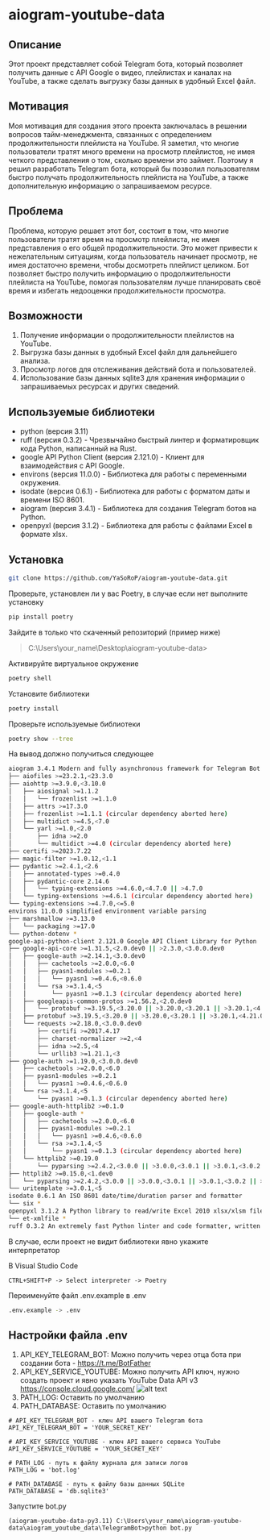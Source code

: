 # aiogram-youtube-data

## Описание
Этот проект представляет собой Telegram бота, который позволяет получить данные с API Google о видео, плейлистах и каналах на YouTube, а также сделать выгрузку базы данных в удобный Excel файл.

## Мотивация
Моя мотивация для создания этого проекта заключалась в решении вопросов тайм-менеджмента, связанных с определением продолжительности плейлиста на YouTube. Я заметил, что многие пользователи тратят много времени на просмотр плейлистов, не имея четкого представления о том, сколько времени это займет. Поэтому я решил разработать Telegram бота, который бы позволил пользователям быстро получать продолжительность плейлиста на YouTube, а также дополнительную информацию о запрашиваемом ресурсе.

## Проблема
Проблема, которую решает этот бот, состоит в том, что многие пользователи тратят время на просмотр плейлиста, не имея представления о его общей продолжительности. Это может привести к нежелательным ситуациям, когда пользователь начинает просмотр, не имея достаточно времени, чтобы досмотреть плейлист целиком. Бот позволяет быстро получить информацию о продолжительности плейлиста на YouTube, помогая пользователям лучше планировать своё время и избегать недооценки продолжительности просмотра.

## Возможности
1. Получение информации о продолжительности плейлистов на YouTube.
2. Выгрузка базы данных в удобный Excel файл для дальнейшего анализа.
3. Просмотр логов для отслеживания действий бота и пользователей.
4. Использование базы данных sqlite3 для хранения информации о запрашиваемых ресурсах и других сведений.


## Используемые библиотеки
- python (версия 3.11)
- ruff (версия 0.3.2) - Чрезвычайно быстрый линтер и форматировщик кода Python, написанный на Rust.
- google API Python Client (версия 2.121.0) - Клиент для взаимодействия с API Google.
- environs (версия 11.0.0) - Библиотека для работы с переменными окружения.
- isodate (версия 0.6.1) - Библиотека для работы с форматом даты и времени ISO 8601.
- aiogram (версия 3.4.1) - Библиотека для создания Telegram ботов на Python.
- openpyxl (версия 3.1.2) - Библиотека для работы с файлами Excel в формате xlsx.


## Установка

```bash
git clone https://github.com/YaSoRoP/aiogram-youtube-data.git
```

Проверьте, установлен ли у вас Poetry, в случае если нет выполните установку
```bash
pip install poetry
```

Зайдите в только что скаченный репозиторий
(пример ниже)
> C:\Users\your_name\Desktop\aiogram-youtube-data>

Активируйте виртуальное окружение 
```bash
poetry shell 
```

Установите библиотеки
```bash
poetry install
```

Проверьте используемые библиотеки
```bash
poetry show --tree
```

На вывод должно получиться следующее 
```bash
aiogram 3.4.1 Modern and fully asynchronous framework for Telegram Bot API
├── aiofiles >=23.2.1,<23.3.0
├── aiohttp >=3.9.0,<3.10.0
│   ├── aiosignal >=1.1.2 
│   │   └── frozenlist >=1.1.0 
│   ├── attrs >=17.3.0 
│   ├── frozenlist >=1.1.1 (circular dependency aborted here)
│   ├── multidict >=4.5,<7.0 
│   └── yarl >=1.0,<2.0 
│       ├── idna >=2.0 
│       └── multidict >=4.0 (circular dependency aborted here)
├── certifi >=2023.7.22
├── magic-filter >=1.0.12,<1.1
├── pydantic >=2.4.1,<2.6
│   ├── annotated-types >=0.4.0 
│   ├── pydantic-core 2.14.6 
│   │   └── typing-extensions >=4.6.0,<4.7.0 || >4.7.0 
│   └── typing-extensions >=4.6.1 (circular dependency aborted here)
└── typing-extensions >=4.7.0,<=5.0
environs 11.0.0 simplified environment variable parsing
├── marshmallow >=3.13.0
│   └── packaging >=17.0 
└── python-dotenv *
google-api-python-client 2.121.0 Google API Client Library for Python
├── google-api-core >=1.31.5,<2.0.dev0 || >2.3.0,<3.0.0.dev0
│   ├── google-auth >=2.14.1,<3.0.dev0 
│   │   ├── cachetools >=2.0.0,<6.0 
│   │   ├── pyasn1-modules >=0.2.1
│   │   │   └── pyasn1 >=0.4.6,<0.6.0
│   │   └── rsa >=3.1.4,<5
│   │       └── pyasn1 >=0.1.3 (circular dependency aborted here)
│   ├── googleapis-common-protos >=1.56.2,<2.0.dev0
│   │   └── protobuf >=3.19.5,<3.20.0 || >3.20.0,<3.20.1 || >3.20.1,<4.21.1 || >4.21.1,<4.21.2 || >4.21.2,<4.21.3 || >4.21.3,<4.21.4 || >4.21.4,<4.21.5 || >4.21.5,<5.0.0.dev0
│   ├── protobuf >=3.19.5,<3.20.0 || >3.20.0,<3.20.1 || >3.20.1,<4.21.0 || >4.21.0,<4.21.1 || >4.21.1,<4.21.2 || >4.21.2,<4.21.3 || >4.21.3,<4.21.4 || >4.21.4,<4.21.5 || >4.21.5,<5.0.0.dev0 (circular dependency aborted here)
│   └── requests >=2.18.0,<3.0.0.dev0
│       ├── certifi >=2017.4.17
│       ├── charset-normalizer >=2,<4
│       ├── idna >=2.5,<4
│       └── urllib3 >=1.21.1,<3
├── google-auth >=1.19.0,<3.0.0.dev0
│   ├── cachetools >=2.0.0,<6.0
│   ├── pyasn1-modules >=0.2.1
│   │   └── pyasn1 >=0.4.6,<0.6.0
│   └── rsa >=3.1.4,<5
│       └── pyasn1 >=0.1.3 (circular dependency aborted here)
├── google-auth-httplib2 >=0.1.0
│   ├── google-auth *
│   │   ├── cachetools >=2.0.0,<6.0
│   │   ├── pyasn1-modules >=0.2.1
│   │   │   └── pyasn1 >=0.4.6,<0.6.0
│   │   └── rsa >=3.1.4,<5
│   │       └── pyasn1 >=0.1.3 (circular dependency aborted here)
│   └── httplib2 >=0.19.0
│       └── pyparsing >=2.4.2,<3.0.0 || >3.0.0,<3.0.1 || >3.0.1,<3.0.2 || >3.0.2,<3.0.3 || >3.0.3,<4
├── httplib2 >=0.15.0,<1.dev0
│   └── pyparsing >=2.4.2,<3.0.0 || >3.0.0,<3.0.1 || >3.0.1,<3.0.2 || >3.0.2,<3.0.3 || >3.0.3,<4
└── uritemplate >=3.0.1,<5
isodate 0.6.1 An ISO 8601 date/time/duration parser and formatter
└── six *
openpyxl 3.1.2 A Python library to read/write Excel 2010 xlsx/xlsm files
└── et-xmlfile *
ruff 0.3.2 An extremely fast Python linter and code formatter, written in Rust.
```

В случае, если проект не видит библиотеки явно укажите интерпретатор

В Visual Studio Code
```
CTRL+SHIFT+P -> Select interpreter -> Poetry
```

Переименуйте файл .env.example в .env
```bash
.env.example -> .env
```

## Настройки файла .env

1. API_KEY_TELEGRAM_BOT: Можно получить через отца бота при создании бота - https://t.me/BotFather
2. API_KEY_SERVICE_YOUTUBE: Можно получить API ключ, нужно создать проект и явно указать YouTube Data API v3 	
https://console.cloud.google.com/
![alt text](https://i.imgur.com/UP6aowA.png)
3. PATH_LOG: Оставить по умолчанию
4. PATH_DATABASE: Оставить по умолчанию

```
# API_KEY_TELEGRAM_BOT - ключ API вашего Telegram бота
API_KEY_TELEGRAM_BOT = 'YOUR_SECRET_KEY'

# API_KEY_SERVICE_YOUTUBE - ключ API вашего сервиса YouTube
API_KEY_SERVICE_YOUTUBE = 'YOUR_SECRET_KEY'

# PATH_LOG - путь к файлу журнала для записи логов
PATH_LOG = 'bot.log'

# PATH_DATABASE - путь к файлу базы данных SQLite
PATH_DATABASE = 'db.sqlite3'
```

Запустите bot.py
```
(aiogram-youtube-data-py3.11) C:\Users\your_name\aiogram-youtube-data\aiogram_youtube_data\TelegramBot>python bot.py
```